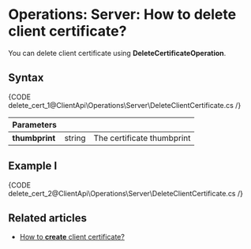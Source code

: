 # Operations: Server: How to delete client certificate?

You can delete client certificate using **DeleteCertificateOperation**. 

## Syntax

{CODE delete_cert_1@ClientApi\Operations\Server\DeleteClientCertificate.cs /}

| Parameters | | |
| ------------- | ------------- | ----- |
| **thumbprint** | string | The certificate thumbprint |

## Example I

{CODE delete_cert_2@ClientApi\Operations\Server\DeleteClientCertificate.cs /}

## Related articles

- [How to **create** client certificate?](../../../../client-api/operations/server-wide/certificates/create-client-certificate) 

